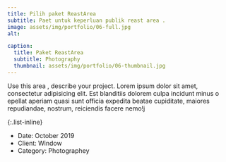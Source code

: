 ```yaml
---
title: Pilih paket ReastArea
subtitle: Paet untuk keperluan publik reast area .
image: assets/img/portfolio/06-full.jpg
alt: 

caption:
  title: Paket ReastArea
  subtitle: Photography
  thumbnail: assets/img/portfolio/06-thumbnail.jpg
---
```

Use this area , describe your project. Lorem ipsum dolor sit amet, consectetur adipisicing elit. Est blanditiis dolorem culpa incidunt minus o  epellat aperiam quasi sunt officia expedita beatae cupiditate, maiores repudiandae, nostrum, reiciendis facere nemo!j

{:.list-inline}
- Date: October 2019
- Client: Window
- Category: Photographey

